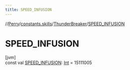 ```yaml
---
title: SPEED_INFUSION
---
```

//[Perry](../../../index.html)/[constants.skills](../index.html)/[ThunderBreaker](index.html)/[SPEED_INFUSION](-s-p-e-e-d_-i-n-f-u-s-i-o-n.html)



# SPEED_INFUSION



[jvm]\
const val [SPEED_INFUSION](-s-p-e-e-d_-i-n-f-u-s-i-o-n.html): [Int](https://kotlinlang.org/api/latest/jvm/stdlib/kotlin/-int/index.html) = 15111005




